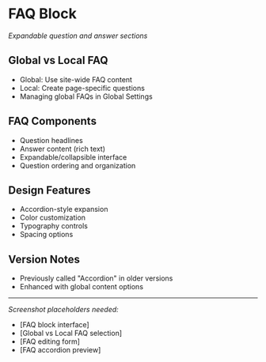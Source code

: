 # FAQ Block

*Expandable question and answer sections*

## Global vs Local FAQ
- Global: Use site-wide FAQ content
- Local: Create page-specific questions
- Managing global FAQs in Global Settings

## FAQ Components
- Question headlines
- Answer content (rich text)
- Expandable/collapsible interface
- Question ordering and organization

## Design Features
- Accordion-style expansion
- Color customization
- Typography controls
- Spacing options

## Version Notes
- Previously called "Accordion" in older versions
- Enhanced with global content options

---

*Screenshot placeholders needed:*
- [FAQ block interface]
- [Global vs Local FAQ selection]
- [FAQ editing form]
- [FAQ accordion preview]